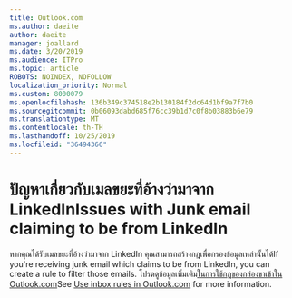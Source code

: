 ```yaml
---
title: Outlook.com
ms.author: daeite
author: daeite
manager: joallard
ms.date: 3/20/2019
ms.audience: ITPro
ms.topic: article
ROBOTS: NOINDEX, NOFOLLOW
localization_priority: Normal
ms.custom: 8000079
ms.openlocfilehash: 136b349c374518e2b130184f2dc64d1bf9a7f7b0
ms.sourcegitcommit: 0b06093dabd685f76cc39b1d7c0f8b03883b6e79
ms.translationtype: MT
ms.contentlocale: th-TH
ms.lasthandoff: 10/25/2019
ms.locfileid: "36494366"
---
```

# <a name="issues-with-junk-email-claiming-to-be-from-linkedin"></a><span data-ttu-id="acbdb-102">ปัญหาเกี่ยวกับเมลขยะที่อ้างว่ามาจาก LinkedIn</span><span class="sxs-lookup"><span data-stu-id="acbdb-102">Issues with Junk email claiming to be from LinkedIn</span></span>

<span data-ttu-id="acbdb-103">หากคุณได้รับเมลขยะที่อ้างว่ามาจาก LinkedIn คุณสามารถสร้างกฎเพื่อกรองข้อมูลเหล่านั้นได้</span><span class="sxs-lookup"><span data-stu-id="acbdb-103">If you're receiving junk email which claims to be from LinkedIn, you can create a rule to filter those emails.</span></span>
<span data-ttu-id="acbdb-104">โปรดดูข้อมูลเพิ่มเติม[ในการใช้กฎของกล่องขาเข้าใน Outlook.com](https://aka.ms/OutlookComInboxRules)</span><span class="sxs-lookup"><span data-stu-id="acbdb-104">See [Use inbox rules in Outlook.com](https://aka.ms/OutlookComInboxRules) for more information.</span></span>


